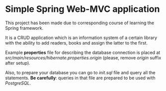 # Simple Spring Web-MVC application

This project has been made due to corresponding course of learning the Spring framework.

It is a CRUD application which is an information system of a certain library with the ability to add readers, books and assign the latter to the first.

Example **properties** file for describing the database connection is placed at *src/main/resources/hibernate.properties.origin* (please, remove *origin* suffix after setup).

Also, to prepare your database you can go to *init.sql* file and query all the statements. **Be carefully**: queries in that file are prepared to be used with *PostgreSQL*.
